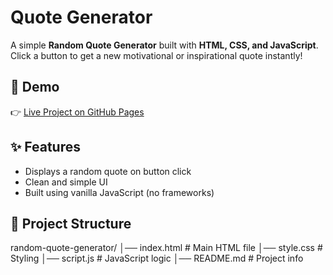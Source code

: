 # Quote Generator  

A simple **Random Quote Generator** built with **HTML, CSS, and JavaScript**.  
Click a button to get a new motivational or inspirational quote instantly!  

## 🚀 Demo  
👉 [Live Project on GitHub Pages](https://techgenius-karan.github.io/Random-Quote-Generator/) 
 

## ✨ Features  
- Displays a random quote on button click  
- Clean and simple UI  
- Built using vanilla JavaScript (no frameworks)  

## 📂 Project Structure  
random-quote-generator/
│── index.html # Main HTML file
│── style.css # Styling
│── script.js # JavaScript logic
│── README.md # Project info
